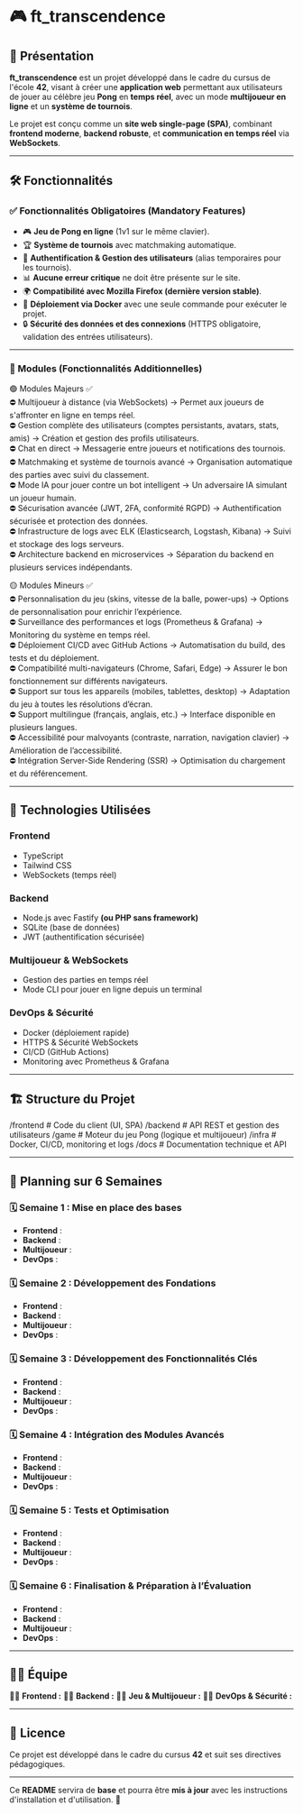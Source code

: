 # 🎮 ft_transcendence

## 🚀 Présentation

**ft_transcendence** est un projet développé dans le cadre du cursus de l'école **42**, visant à créer une **application web** permettant aux utilisateurs de jouer au célèbre jeu **Pong** en **temps réel**, avec un mode **multijoueur en ligne** et un **système de tournois**.

Le projet est conçu comme un **site web single-page (SPA)**, combinant **frontend moderne**, **backend robuste**, et **communication en temps réel** via **WebSockets**.

---

## 🛠️ Fonctionnalités

### **✅ Fonctionnalités Obligatoires (Mandatory Features)**

- 🎮 **Jeu de Pong en ligne** (1v1 sur le même clavier).  
- 🏆 **Système de tournois** avec matchmaking automatique.  
- 🔐 **Authentification & Gestion des utilisateurs** (alias temporaires pour les tournois).  
- 📊 **Aucune erreur critique** ne doit être présente sur le site.  
- 🌍 **Compatibilité avec Mozilla Firefox (dernière version stable)**.  
- 🐳 **Déploiement via Docker** avec une seule commande pour exécuter le projet.  
- 🔒 **Sécurité des données et des connexions** (HTTPS obligatoire, validation des entrées utilisateurs).  

---

### **📌 Modules (Fonctionnalités Additionnelles)**

🟢 Modules Majeurs ✅  
⛔ Multijoueur à distance (via WebSockets) → Permet aux joueurs de s'affronter en ligne en temps réel.  
⛔ Gestion complète des utilisateurs (comptes persistants, avatars, stats, amis) → Création et gestion des profils utilisateurs.  
⛔ Chat en direct → Messagerie entre joueurs et notifications des tournois.  
⛔ Matchmaking et système de tournois avancé → Organisation automatique des parties avec suivi du classement.  
⛔ Mode IA pour jouer contre un bot intelligent → Un adversaire IA simulant un joueur humain.  
⛔ Sécurisation avancée (JWT, 2FA, conformité RGPD) → Authentification sécurisée et protection des données.  
⛔ Infrastructure de logs avec ELK (Elasticsearch, Logstash, Kibana) → Suivi et stockage des logs serveurs.  
⛔ Architecture backend en microservices → Séparation du backend en plusieurs services indépendants.  

🟡 Modules Mineurs ✅  
⛔ Personnalisation du jeu (skins, vitesse de la balle, power-ups) → Options de personnalisation pour enrichir l’expérience.  
⛔ Surveillance des performances et logs (Prometheus & Grafana) → Monitoring du système en temps réel.  
⛔ Déploiement CI/CD avec GitHub Actions → Automatisation du build, des tests et du déploiement.  
⛔ Compatibilité multi-navigateurs (Chrome, Safari, Edge) → Assurer le bon fonctionnement sur différents navigateurs.  
⛔ Support sur tous les appareils (mobiles, tablettes, desktop) → Adaptation du jeu à toutes les résolutions d’écran.  
⛔ Support multilingue (français, anglais, etc.) → Interface disponible en plusieurs langues.  
⛔ Accessibilité pour malvoyants (contraste, narration, navigation clavier) → Amélioration de l’accessibilité.  
⛔ Intégration Server-Side Rendering (SSR) → Optimisation du chargement et du référencement.  

---

## 📌 Technologies Utilisées

### **Frontend**
- TypeScript
- Tailwind CSS
- WebSockets (temps réel)

### **Backend**
- Node.js avec Fastify **(ou PHP sans framework)**
- SQLite (base de données)
- JWT (authentification sécurisée)

### **Multijoueur & WebSockets**
- Gestion des parties en temps réel
- Mode CLI pour jouer en ligne depuis un terminal

### **DevOps & Sécurité**
- Docker (déploiement rapide)
- HTTPS & Sécurité WebSockets
- CI/CD (GitHub Actions)
- Monitoring avec Prometheus & Grafana

---

## 🏗️ Structure du Projet

/frontend        # Code du client (UI, SPA)
/backend         # API REST et gestion des utilisateurs
/game            # Moteur du jeu Pong (logique et multijoueur)
/infra           # Docker, CI/CD, monitoring et logs
/docs            # Documentation technique et API

---

## 📅 Planning sur 6 Semaines

### **🗓️ Semaine 1 : Mise en place des bases**
- **Frontend** : 
- **Backend** : 
- **Multijoueur** : 
- **DevOps** : 

### **🗓️ Semaine 2 : Développement des Fondations**
- **Frontend** : 
- **Backend** : 
- **Multijoueur** : 
- **DevOps** : 

### **🗓️ Semaine 3 : Développement des Fonctionnalités Clés**
- **Frontend** : 
- **Backend** : 
- **Multijoueur** : 
- **DevOps** : 

### **🗓️ Semaine 4 : Intégration des Modules Avancés**
- **Frontend** : 
- **Backend** : 
- **Multijoueur** : 
- **DevOps** : 

### **🗓️ Semaine 5 : Tests et Optimisation**
- **Frontend** : 
- **Backend** : 
- **Multijoueur** : 
- **DevOps** : 

### **🗓️ Semaine 6 : Finalisation & Préparation à l’Évaluation**
- **Frontend** : 
- **Backend** : 
- **Multijoueur** : 
- **DevOps** : 

---

## 🧑‍💻 Équipe

👨‍💻 **Frontend :** 
👨‍💻 **Backend :** 
👨‍💻 **Jeu & Multijoueur :** 
👨‍💻 **DevOps & Sécurité :** 

---

## 📜 Licence

Ce projet est développé dans le cadre du cursus **42** et suit ses directives pédagogiques.  

---

Ce **README** servira de **base** et pourra être **mis à jour** avec les instructions d'installation et d'utilisation. 🚀
